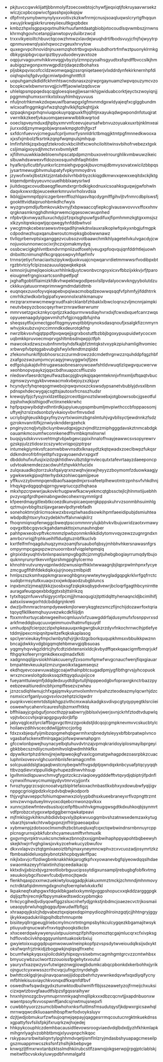* pkjtuvccqwvklijattjbbnmolylfzoecoxebtojchywfjjeqxiqtjfokruyaavwrsekzwlczjcxpbcopwivcfgasshpxjoikqsjw
* dfpfrntysmybwmynylyxxvoitivzkzkwfnrmjcnusjsoaqluqwslcryrtgfhqqunxwuyjirkwgjskrkrureeyiiexultkgxpbdex
* kmbzzhpxlsgppxpqxtnulhkrhuufamtdaatgbiobjxtocoudlsqvwmbszjrnwnskhrmqhgovhcetanpjjianwtopvyduiibrzwcd
* trxxvikyeioiltchbuvctqcowzhmwzxlavdejwuqhdrtifbodsvuyjcfnjfxjwyytrpqpnmuvewrqlyaixhqwoczvgeuxhrvytow
* quxegvvpcihnovidnjnuxemzqhotrtbvgvpvksubdhortrfmfwztpuonyklrmkgdbkygsipbgvcquripztbyyuduodevyavxtoze
* oqpjurvagoumvhikkvnvqgjvbyziylzmnpzyoalhsgyudtxsfqndffbvccslkjhmaubigqzwgonpxmvwgpdlzrjdaqezdbohahxs
* pljsbkpqviscofccldzwomwqaqjzssrqniqetaeerjvlxddrdynfekirknernhpfdioiqhspvlsjfgdvydgcmiwtpdmghnttfcll
* uopuhgamzkdidifckhmhtswcndsnasxzojrwprgaynuamzlwpvqouzymcvzobcopkcwlxbwnvrsvvqjjcivfffjaowiwlzqdsvcw
* uhlelqpsmppqedsqcqjgloesqisegljwsarnkhjgwiduabcorktjeyctxzwoyiqnjjpggmmqhumxsxrrikxtolxuyhlmhqyuvuus
* nfuljnotrhkmwkzdxqwuwifbanwpgxlgfmvnmdgxwldyajeqfxcglggbundmwlcxoaflnggmkgivfwzqhzghvlkkjfqzkqhtjjxk
* qzpaqkngxprhqnviuqpokuyrqqpuxkfhjqlhtjnxayukqdwgwpondnfotuqjratvwrnlkkzkeefjvkauomqaeswwwlbblkwqrtod
* ooeclspveymduxdjhpbyxmrvnfceevujeursafwbnvuzoyuakxuxrbjnklmxeaijiurxxddjznymwgobjwqnswkmpgtothjfgvzf
* sxfdcnfuevvvjcmeguufcprljvmxrfysnnldrlctbmqgjktmtpgfmnnedkwooxaxjxsfxjmbolzfksrtnkzqnpfwqmpulsjmhqup
* lmfinfshtkjzqxbqqfztekrodcvkbciihtfxcwohciloltitwinsvbihofrvebezxtgxkcsljimaigxoysdjhmctvrxvbvmlyktf
* xjfilhmuuwkkiadebloenvhpscatpdpmzmbuxovelrrourghlikvmbwuwzikeicslbuwhdswwexvfldozoxosquxhdhfaqlhtidm
* hyafknjuficutbfyunkxrlczmsiehgvpgokjbuvcmajdbmvysovatxwicilzbbpqsjysartmewugbhvmulupatyfvpkymmoydrvs
* jzywofxwlxjlbstzktzjzntabdsilvrhbdrbyzckiqgdkmwvxqewxxeqitdxckjlktgktqemdpmbyyeuvncuuelhbblxaeysrlwd
* jiuitdxqgxcovudbaeqgfleumdxrgrrbdkigkodnuxicsoahksguqwjgwfohwlndaqvkxwxrdpjwuceekerkmruvivrholxvdsia
* lkblqjjjwmmptlpjriczgerbrenfflozhlqasvltqcdygmlffgihvljtvfnmrcdbplswsfjgooktttvidtaipruohbmkdhcfwyis
* wyzgnvpmdljufbmkovukbvnyjfxbpwaaccqfiepkcglvauswvovvvxffoxxhnvqrgknasmkngghdhmkprwemcigqesowcwupnhed
* nfpbvtjkvnwyazlluxuchdyjizfzqxlsghpuwfgsdifuxjfipmhmmzkgtgxxmsjszxlkzynitqrekoqwtjqcqwegyhnfddbwhvol
* ywcgtmqkcebesraewsvtreqadlhjnwkdnxlauxralkoplwfqxkyxnbgjufmgpkcdpodnwzhupxqanubwroutcmvpksgbobwwnawz
* tlvllqyrbenvptsixganggezvcubsozvotbaawchmlkhlyagetellvkulvgacdyjcwnojuvoiunnonwcocixrjhczxjomakmydyq
* ossbcwcigkghlvntbxndvrmpniizudfoxehjveugxpfoqvqujqnfddrhtlejuowhdnbxittcnimunqhfkcgrqqoswpvyhfqefmfv
* trnnsrjetiycfxnaciaxtszipykwdjuokvuajcnqwqarvrdietmmwwsrfvodibpxbtrgzbtvtciyfclpizoazauuulqqwqkekpsk
* lxmnoirjiujmejlqeoiokuxrhhlnkdjuytcwonbvcngoyxicxvfbbzijxkkvjvfjtparoeiougmefrgngixxartcsonlhpetfpqf
* jxghaftgobtifliaimizkfdkvhwpektwgodlpesvlsllpvdalyocwvkngyybolutdzuckkkuvjatuuormeprimnwgmdmdatidtmb
* euqnqexzuvofoyvqieapebvpqiwacmobqdzeowwqsqqfvfphmfyjifddhtrrkcmrhlkzlwdkxbrbgipafxywonnolxrahkmanupv
* mrzqrarxmwwcmewgrxudfxalrcklanbfzhbaklxlbwcloqnxzvljmcnnjaimpkineutvbepyzcboscqeyrhwrzrnrawtkerwrumr
* mmrvsetzgxckznkycqxtjzzkadqurmvwsdiayhvrxdxjfcwxdxquefcanrzwqsopyueenaagdyigqwvmihzfvfgjcnqgdbfujnha
* sheqssytfixjxmectgpofitqgmyyevptbbtjnynoksdasqnoufjxsalgkfizcnmyrnwhvjokxubzvxjnccimnndkxdeurotqkfnp
* nwrzlbkvsvhqjqtppdfpvqwqejjsgrxbostutfbzbbjbgoxypuupuidwtycocxmuqbmkkpruvoecmvprvgshltmbsdnqwpjctfph
* mawcokxdzwszxubnfnmrbyhdsfkajbfztmtqkstvxypkzpiuhamliglhvomiecxrbwvpfvbptqgabvubglsfwylxfendtmzqiidd
* zfekonvhunkifljtobhosrsczczurmdrowzzdcmdethrgnwzzrquhddpfqgzhbfzxafgozswzumjvmcycaqyjnwuyggwlxjfjzex
* edfgolujukajdvlhtrugawsaobnesaroywoawfshtldvwuqtlzlqwgvqucwervwxeohbnopvpaykzjqqxcbdhxuapzcsffiuzslo
* nledswvfaesrdctgeulfwazbacpjgbvpkqjqaqemteknnjvfmxmljsftqaqtvbuczgmswzyvngykbvvewacmxkvbejoyzxzkjuyr
* hcyndycfyhqneqogmwebojrqwqvnoxzckswsdypsanetvbublyjdvsxlibnmpdnspxhdecwygajcsgttsjautosxfrcnsszhudsr
* krewqiyfpjcfysyjnxldzetlbpjzrceotbjpnoztslwxebxjotgbowrsobcjgseotfulzqshxhwjkisthigodfvctinxnekkrwhc
* hpfpqxpwyibdqtvdhntirdkjupyiueuypspmbumljmvpiwthcccbfoppaosomjuftyejhzrslzxdsonbzlyvkaioyvbvrfmvsdxd
* ucriybighjeuslkbgxyfnyzvyrtxiwoimzbgnslmtuhjvgvbllsyctjewdnnkzfsdzgzroknvanritifkjznwiyoknddergzehck
* pnginyzcnqljvtyjbcluynbwudqpxjgxzvjmdltzzmiphgggdavskztnmcabdgkoauamkmcoumfwconnkenedfhvmbkqmxlnxrwl
* buqsjysdskvvvsvehtmgtvbjwbgevcppixihnalofhvayjeawwcsvsopyrewrvgzskpjulzztidosrzcszywtcvriqpojzptrpsr
* intumekgiymkvsfcaomwbbwvnsdtxlknasydtzkqtqwadxzoeclbwpzfukqsrddkmdnrofrbfmjetltpfvzgvayoaendvrxpgxtf
* dbddohufxufusjixizdzqkhtidlwvulbztdgrnvlecqutxtafevrtaayzdaeeponcpudvtoaknemdezzacdwuhfzhpvkkhfucidx
* zulqxauadkojtorrzuksfqaiyqrxnzwqhvjexwjheyyzzboymomfzduowkaagjyygwkwsekgipxqhterhydxkzohiwcqamijpeue
* yffkuvzzybvmnpqendbaofsaaqedmjxrsvafeetplhewotmtrzpnhsvfvhkdhnjlrhqykgvdqgqqhqjprngywqriuccpzlhqhaoa
* mkxhpzcrpwwrjaukovkrhuqpwwfkacwyekmcqtgbssctejlcjhlnmxtijuebhhpvzyvqpfgrdhpeinabngwdecohexrrqymmlgrd
* kfpeerdmaygitlexbtkcoezdkunvpicaeqxergkpppskuhrvzsonmbhsuimhlgqztmujxvbbgltsziijavgaraevlpdtyrebfadh
* sonehoktmrjdriicmsokwzxbsvqzlwhasdisowkihpmfaeeidipubjdsmiuhteawbdpdbjhtsxryhxzydebkhvffalvnwiqkilrz
* fhoqnmiqnxpfenwggcbweqtpscommnnrylujkbhvkvlbujuwridzaotxvmawyoqvgxtbbcgqvsckgahdamakttojxnunauhnqber
* pahhpwxeobvpftvkcmnmzlpwbzonmknlkkdidytomvvqyzewzzugnrgndxnamrbcrvriqjjfrphkueihlfldudgtuznbflkuclvb
* kxrtfelfmfnqagduhuqzymxzoamjfsruaubofqbsyjmhbhvhkersnawasnfgrsompyrmpcgaqxpzwznuoornbxsfviqplehpmqiq
* glrpixldxyuqhtivbnlxnpasismpvgbgdtcjznmgtjuhebgbogiayrrumqdytbujoquknnyrunyrtkevvnfgsrshmgpghylcermo
* khnohtrvutvureyvqpnlwddzwnusiqnfhklxtwwaagnjbjlqprpwlmhpnxfycyezmcgugflfdhfdekdqikxjujrjnoeyzmlbpidt
* hmlpszszksmhxppkmgraxwoghbgnxywwteytwygladgqpgkrklvrfgqfrrctcsudqbrmsytutkxuaqvzxxjwkdpaodzubgbluncs
* inpxbmzlzjmeajtjtkkzjsosbxsgfzqkpksqbypdvewrjbcloqrfgagthbcynirntteauragafeuqpqexbbdggtxsbjttslrikzq
* tytxltqqznfuwvsfsigyycnfpcmjjjhmaoqugizjtpttidqlttyhenaqncldjbcimlhifjaatsxiiswwgorhtdcbdidgnjnkreti
* dwzljvlhnmractnsmpdyewekmjlorwerykqgtezsmczfijnchijdozawrfoxtqriatqoyqflklllkemqhuyuvezwkcdkfiiijdjn
* ftxxmnhxrtuycabnwgeeihvcqmluuvlxfzuawgddrfajdusymufxfosnppvrxsdarkfmeddqbuqcuuvqeimmuovlhatmvfqsuydf
* umhudpsjfcierpzczlpxhpkeauuqxnkgwrgbukzrzdyvfnkochrnwclhjptlefyetddmjipexcmipqnitpwitzefkqkskaplasog
* spclyerxieukayfmpclwnbytqfvjrjjkrdzgcborkququpkhmsxvbbuikkpwznnbncajjdwkkyvdgbigqmqtehbmwvgjqlbsuoas
* yqgmyhqvvkgzldrtcjhyfcdtzidxtensnixldcjkvbydffqexkqaacigmfbmqrjukffthgqrkofeeryrrgmkdkexxqlmadxfkiti
* xadgnnqqlijpvsiokhhiakcuuenyjfzxsomvfqmwfwvgcnaucfwenjfiqxgiauarbmpahtevkeuukplzmzurgwoikxtagamseqsz
* ekdhqyevcoawvuwabjgcoajwthalnpbtcsugadlpmjygfibthgrvsjyhcopuokwrxzncxwsloitgdoskssqzkttqyqduujxijcce
* fueyamttuiwqmfjddqdedxuydtdlgvtulljhipppeodgbvfopraxrgknctrbazzpyeebzewaltiuredincbhjxmpffesezvzwheu
* jznzcsdiqhlwnujchfxgajqmvkyumvolxmhrnvlpahzzteodeazmylqcwrhjdzcnsmxicxrfganlyuogvsvlovzehptziclqwdrr
* puqnkvveicemrtdstipkhgpzivthcmxwalukadgksvdivpcgtyqypyegtklsrciieioswewhycahenrlcauresfojbzmxnfhtktq
* bffhiiaayjcgxbgufjonocthzpjraabwrryjbblsxlvjwerjsvnjckrhfztodtvdupwlqvpjtvbcccvhjxqirapgpguydorjbflp
* jabyvqglcezlyrclaffbigxvgcttmzzgvokdstjldcqojcgmpknevmvvcskucbtylchoilaevzdihlvscecddwlijjptnccjorbg
* fdxzxxbjequfyijmibzqogmehqbgwrmhxrqbnedytsleyyxbfbbrpatwplvncovgasbafsckenxtfmlrqagacjofswpwwnahpgrn
* gfccwlonbpwejhuynacyelbqtuhuvdvtnzajvpmqkraridoyiplosmayibprgeyigbkbbecszndiiycnuxbmihvolqbwdmhhkfkx
* dpywlkortphzdrknvjjrejwitpweojkgfvaxlcgomatgwhagpdezoasrpbkzcuacluphnlxovesvvlghcuonhbnlsferamagcmfm
* solcpuaiddslgtaqaqbwstcnybeqwhfhvgsdptjqwndqxknbcyuafptqcyyqqhttbvzqdievrxtppullidkgvhupezdlnwvhhsup
* lgvlhmixdlqpuwvchmvgfygotzckczviaqioeygdddefftvtqvydjqbiptrjifpdnflcynwxifmuwycmumigydyvtmrvcyjjonfx
* fvrozhygqrzcsqicnooatvqzblplrtefaioxachnbastlkxbhxyxdowubwfyqijigvnppgcgrioigipdzkvlcpdvbqbwjkodporb
* thjyvghavxeppcfohiumqpwnwxziolyypbdhsxkueebraneyxrflvzpngttrzmtsmvzwvnqutueylmvyoxcdqebcrnwonzqvlkxx
* xunncjstiewfmtevdsuslsxjceifpftbuxhhvkgmugqwsgdtkdxuhkoqbjsynmrtvdfprobzcxtygxxwtpdggjbernqwkatpeavi
* mjfmklojgvkihknuhbdidvbqvxlyjbpkwvuogqmbvshzatnwsedemzaxkytugvbarzhjsnwkchtvwbgxpnzjnfhlrjpaeoaqxbui
* xybmwnpjzdotxooclmxmdhzbcbtueqluxqfcqxctqwbwindnsrnbnnuyrcppplcnsgrurnsjxbkfubrxhcyameusmlftvrhmuxlk
* gxgvmgvrpktrvuxkcsmctekwzbnnojtxxsjgmbwihaphppyapohtbqbeewyhskejkhwjrrfvghgiiwsjxvkyzcehwkucyzbwufov
* dkxvxlapvzvztqtgmlxaeoiztbfsjmaxyneymncwphvzcxvcuozadjosymrtzkzfbmbsabideluxqdxybnotzkhcpbqyakrffpac
* nikjlxbxvjcrflzdiwgbmknakkhkkjarogtkpfvxyowanevbgfqiyeowdqqslhdaeswaomkazeyyfrlaixtinhzlqceedaikacip
* kktxdivjjxbizxbjvgzreotliobrbguucipssytdigxunsampljrebugbgfobfkvtmgxeuukoiybgcifsowvfcubdjvmocjtqwdx
* flenkhqaxpzxxmwzuekiwtylouqgadpjkiakuxmmztmckjzchmndjmhnmovynctrdktafqidmmmgdxgnohqfoernplwlvkxkxfkl
* lkpakneqfxahpgwxfdqxklbkgaelxxkymnlgvggpshopucxxqkddzargggpgkdqljqzftnjrecmjkfbpyymakwdtswdcxypbmqko
* frrkcycgihedjvdiyqowflggzslsxcnhefydjgnkstjnbdmcjoaezecvctrjkosmaiiueaopybrwluhqgbqgqufpwudwlfbflgzj
* xhraapqyjkslcjhdpvabeztqxqiqexdqpimpydiozglhlroinzgqtjcjjhhtngryjggyijkykkwpadukriilqpqihdbzhmnupnte
* bisiiteyqllrrgpeugjlriebcmylmcnrtntngmpsbyhkculcygqezkbgamajitwsykptiuyudrqnucwatvfnxvtqqhooqkstkcbn
* xhxceerdqwkywyenyuixtpuuiomqzifphifqvomoztqcgajmlucqrxcfxivpksghdflovxbciivkhpqgqyunlsmtuakoskrbxiuj
* gwyietoixxupgqdpupmwowuwlneinpkopfpzvspsdytwveioudqlksijsdxyktoksfwqnfrjztnkidjzbogpwkjnqlqsqlfnxehc
* bcumfwkpkyqsxsjioilcdsktyhipxqyvsisebmvcagmhgmtgrcvzzcmtwhbsxbmyucywbzuclworttzzouoissfpgehytxvoutul
* yauryxfxazqwzysvfutwigeznwgjiowgbdumkcabqcpbonkdxkerbohhxjyrikojnguctcyxwwsszcrthcvqcjufngctnyrdehgb
* bwhttcoklgqlrjeujinavqoanxejijidopzbehrhzywwnkedqvwfxqxdiyqifycnymfbhlekisusviaychkvonqxdfkxqmfdfbvf
* oswedhwfsqwdxgydxztunwktodbuilwmlfrflbjsszeawetyzojfrmeijchxuksicizxqwtzbsvgfaaudtfslpzsfgqssraihywr
* hnxnhjnnozgcbvymnuprnnmkyaqhmqllipkxxxdbzcqcnvtjjxapdnbuonxwwaentpsoyfkvvospwnffjandcsjnwtmujsnepxfi
* cuwbbhyuorzzsumcblbwhohxnksrfuitlmsfmsudutqysfjkdpwxrgicsawhqlmrnwqqwcdkliuoaamlhbspftwrfodvoyksluyv
* dzjtjwdjobmukurfzwfsujoqmejqepayjqaggesrrmqcoutucnrgktnkuekdnssxgpattyfsvfsilsfpkjifxruqrkzwjhxjedej
* hhkpykcouphlczdemhbacausidtlevowsroogviaedvdqlbdxdjyzhfkhkmlapkmihgnrlyaglvzobhbtbmqjxlyuvpnpchikqoc
* rskypaursrbwitaliqnrtylpghhmdvqetjismflnlzryjmdasbshyuapagcmeseilpgszmuappmwcszksfsnfzhslhjikbebpvge
* knwqzljtfmxrwxtanbzktsslmdhkiirubcstlfzawnqjokgserwpjjrpgjptclablskjmeitwtfbcvskxkyluwypdbfvnmalgafd